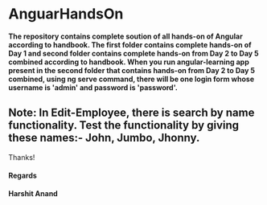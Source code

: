 # AnguarHandsOn 

<b>The repository contains complete soution of all hands-on of Angular according to handbook.
The first folder contains complete hands-on of Day 1 and second folder contains complete hands-on from Day 2 to Day 5 combined according to handbook.
When you run angular-learning app present in the second folder that contains hands-on from Day 2 to Day 5 combined, using ng serve command, there will be one login form whose username is 'admin' and password is 'password'.</b>
<h2>Note: In Edit-Employee, there is search by name functionality. Test the functionality by giving these names:- John, Jumbo, Jhonny.</h2>
Thanks!

<h4>Regards</h4>
<b>Harshit Anand</b>



